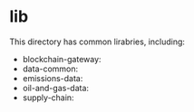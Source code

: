 # lib

This directory has common lirabries, including:

* blockchain-gateway: 
* data-common: 
* emissions-data: 
* oil-and-gas-data: 
* supply-chain:
